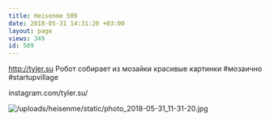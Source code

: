 ```yaml
---
title: Heisenme 509
date: 2018-05-31 14:31:20 +03:00
layout: page
views: 349
id: 509
---
```


http://tyler.su Робот собирает из мозайки красивые картинки #мозаично #startupvillage

instagram.com/tyler.su/



![/uploads/heisenme/static/photo_2018-05-31_11-31-20.jpg](/uploads/heisenme/static/photo_2018-05-31_11-31-20.jpg)
